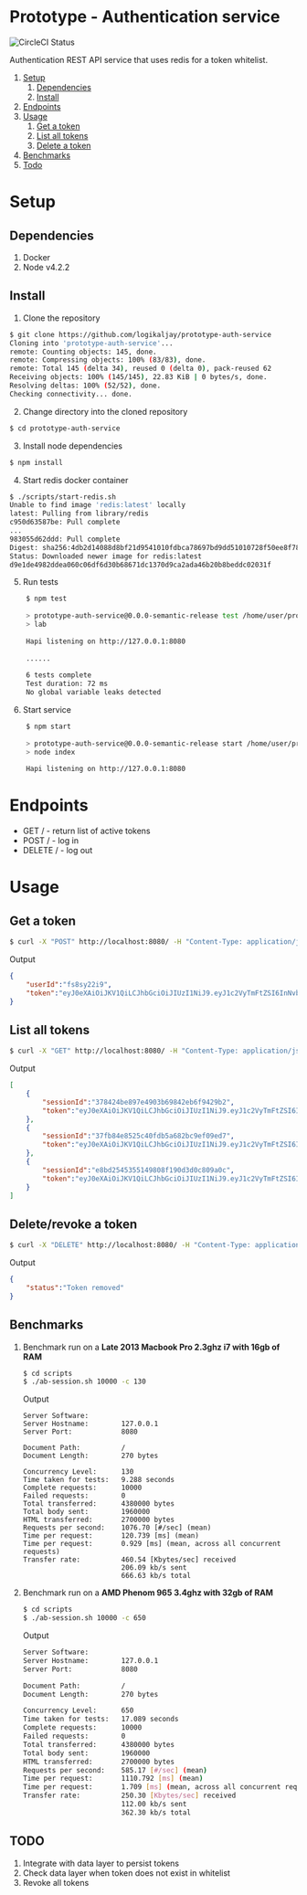 # Prototype - Authentication service

![CircleCI Status](https://circleci.com/gh/logikaljay/prototype-auth-service.svg?style=shield)

Authentication REST API service that uses redis for a token whitelist.

1. [Setup](#setup)
    1. [Dependencies](#dependencies)
    1. [Install](#install)
1. [Endpoints](#endpoints)
1. [Usage](#usage)
    1. [Get a token](#get-a-token)
    1. [List all tokens](#list-all-tokens)
    1. [Delete a token](#delete-a-token)
1. [Benchmarks](#benchmarks)
1. [Todo](#todo)



<a name="setup"></a>
# Setup

<a name="dependencies"></a>
## Dependencies
1. Docker
2. Node v4.2.2

<a name="install"></a>
## Install
1. Clone the repository
```bash
$ git clone https://github.com/logikaljay/prototype-auth-service
Cloning into 'prototype-auth-service'...
remote: Counting objects: 145, done.
remote: Compressing objects: 100% (83/83), done.
remote: Total 145 (delta 34), reused 0 (delta 0), pack-reused 62
Receiving objects: 100% (145/145), 22.83 KiB | 0 bytes/s, done.
Resolving deltas: 100% (52/52), done.
Checking connectivity... done.
```

2. Change directory into the cloned repository
```bash
$ cd prototype-auth-service
```

3. Install node dependencies
```bash
$ npm install
```

4. Start redis docker container
```bash
$ ./scripts/start-redis.sh 
Unable to find image 'redis:latest' locally
latest: Pulling from library/redis
c950d63587be: Pull complete 
...
983055d62ddd: Pull complete 
Digest: sha256:4db2d14088d8bf21d9541010fdbca78697bd9dd51010728f50ee8f7893321367
Status: Downloaded newer image for redis:latest
d9e1de4982ddea060c06df6d30b68671dc1370d9ca2ada46b20b8beddc02031f
```

5. Run tests
```bash
    $ npm test
    
    > prototype-auth-service@0.0.0-semantic-release test /home/user/prototype-auth-service
    > lab
    
    Hapi listening on http://127.0.0.1:8080
    
    ......
    
    6 tests complete
    Test duration: 72 ms
    No global variable leaks detected
```

6. Start service
```bash
    $ npm start
    
    > prototype-auth-service@0.0.0-semantic-release start /home/user/prototype-auth-service
    > node index
    
    Hapi listening on http://127.0.0.1:8080
```

<a name="endpoints"></a>
# Endpoints
* GET / - return list of active tokens
* POST / - log in
* DELETE / - log out

<a name="usage"></a>
# Usage

<a name="get-a-token"></a>
## Get a token
```bash
$ curl -X "POST" http://localhost:8080/ -H "Content-Type: application/json" -d '{"userName": "some.fake@user.co", "password": "password1" }'
```
Output
```json
{
    "userId":"fs8sy22i9",
    "token":"eyJ0eXAiOiJKV1QiLCJhbGciOiJIUzI1NiJ9.eyJ1c2VyTmFtZSI6InNvbWUuZmFrZUB1c2VyLmNvIiwidXNlcklkIjoiZnM4c3kyMmk5Iiwic2Vzc2lvbklkIjoiZThiZDI1NDUzNTUxNDk4MDhmMTkwZDNkMGM4MDlhMGMiLCJpYXQiOjE0NTEyNzQ1Mjd9.KqqSB3cCwpeYae3DgmLlvgcw0ZIMMID962HVfTaFRuE"
}
```

<a name="list-all-tokens"></a>
## List all tokens
```bash
$ curl -X "GET" http://localhost:8080/ -H "Content-Type: application/json" -H "Authorization: Bearer TOKEN"
```

Output
```json
[
    {
        "sessionId":"378424be897e4903b69842eb6f9429b2",
        "token":"eyJ0eXAiOiJKV1QiLCJhbGciOiJIUzI1NiJ9.eyJ1c2VyTmFtZSI6InNvbWUuZmFrZUB1c2VyLmNvIiwidXNlcklkIjoiZnM4c3kyMmk5Iiwic2Vzc2lvbklkIjoiMzc4NDI0YmU4OTdlNDkwM2I2OTg0MmViNmY5NDI5YjIiLCJpYXQiOjE0NTEyNzQ5MDV9.OdeQAqxfYtjUE9IO5wfAosaaoRkMvpCBV72C81mhzRw"
    },
    {
        "sessionId":"37fb84e8525c40fdb5a682bc9ef09ed7",
        "token":"eyJ0eXAiOiJKV1QiLCJhbGciOiJIUzI1NiJ9.eyJ1c2VyTmFtZSI6InNvbWUuZmFrZUB1c2VyLmNvIiwidXNlcklkIjoiZnM4c3kyMmk5Iiwic2Vzc2lvbklkIjoiMzdmYjg0ZTg1MjVjNDBmZGI1YTY4MmJjOWVmMDllZDciLCJpYXQiOjE0NTEyNzQ5MDF9.f_9jWUyLya2cFW6mMWo1f27vzBAdiYvvpfl0S7zKWV8"
    },
    {
        "sessionId":"e8bd2545355149808f190d3d0c809a0c",
        "token":"eyJ0eXAiOiJKV1QiLCJhbGciOiJIUzI1NiJ9.eyJ1c2VyTmFtZSI6InNvbWUuZmFrZUB1c2VyLmNvIiwidXNlcklkIjoiZnM4c3kyMmk5Iiwic2Vzc2lvbklkIjoiZThiZDI1NDUzNTUxNDk4MDhmMTkwZDNkMGM4MDlhMGMiLCJpYXQiOjE0NTEyNzQ1Mjd9.KqqSB3cCwpeYae3DgmLlvgcw0ZIMMID962HVfTaFRuE"
    }
]
```

<a name="delete-a-token"></a>
## Delete/revoke a token
```bash
$ curl -X "DELETE" http://localhost:8080/ -H "Content-Type: application/json" -H "Authorization: Bearer TOKEN"
```

Output
```json
{
    "status":"Token removed"
}
```

<a name="benchmarks"></a>
## Benchmarks
1. Benchmark run on a **Late 2013 Macbook Pro 2.3ghz i7 with 16gb of RAM**
    
    ```bash
    $ cd scripts 
    $ ./ab-session.sh 10000 -c 130
    ```
    
    Output
    
    ```
    Server Software:        
    Server Hostname:        127.0.0.1
    Server Port:            8080
    
    Document Path:          /
    Document Length:        270 bytes
    
    Concurrency Level:      130
    Time taken for tests:   9.288 seconds
    Complete requests:      10000
    Failed requests:        0
    Total transferred:      4380000 bytes
    Total body sent:        1960000
    HTML transferred:       2700000 bytes
    Requests per second:    1076.70 [#/sec] (mean)
    Time per request:       120.739 [ms] (mean)
    Time per request:       0.929 [ms] (mean, across all concurrent requests)
    Transfer rate:          460.54 [Kbytes/sec] received
                            206.09 kb/s sent
                            666.63 kb/s total
    ```

1. Benchmark run on a **AMD Phenom 965 3.4ghz with 32gb of RAM**
    ```bash
    $ cd scripts
    $ ./ab-session.sh 10000 -c 650
    ```
    
    Output
    
    ```bash
    Server Software:        
    Server Hostname:        127.0.0.1
    Server Port:            8080
    
    Document Path:          /
    Document Length:        270 bytes
    
    Concurrency Level:      650
    Time taken for tests:   17.089 seconds
    Complete requests:      10000
    Failed requests:        0
    Total transferred:      4380000 bytes
    Total body sent:        1960000
    HTML transferred:       2700000 bytes
    Requests per second:    585.17 [#/sec] (mean)
    Time per request:       1110.792 [ms] (mean)
    Time per request:       1.709 [ms] (mean, across all concurrent requests)
    Transfer rate:          250.30 [Kbytes/sec] received
                            112.00 kb/s sent
                            362.30 kb/s total

    ```

<a name="todo"></a>
## TODO
1. Integrate with data layer to persist tokens
2. Check data layer when token does not exist in whitelist
3. Revoke all tokens
